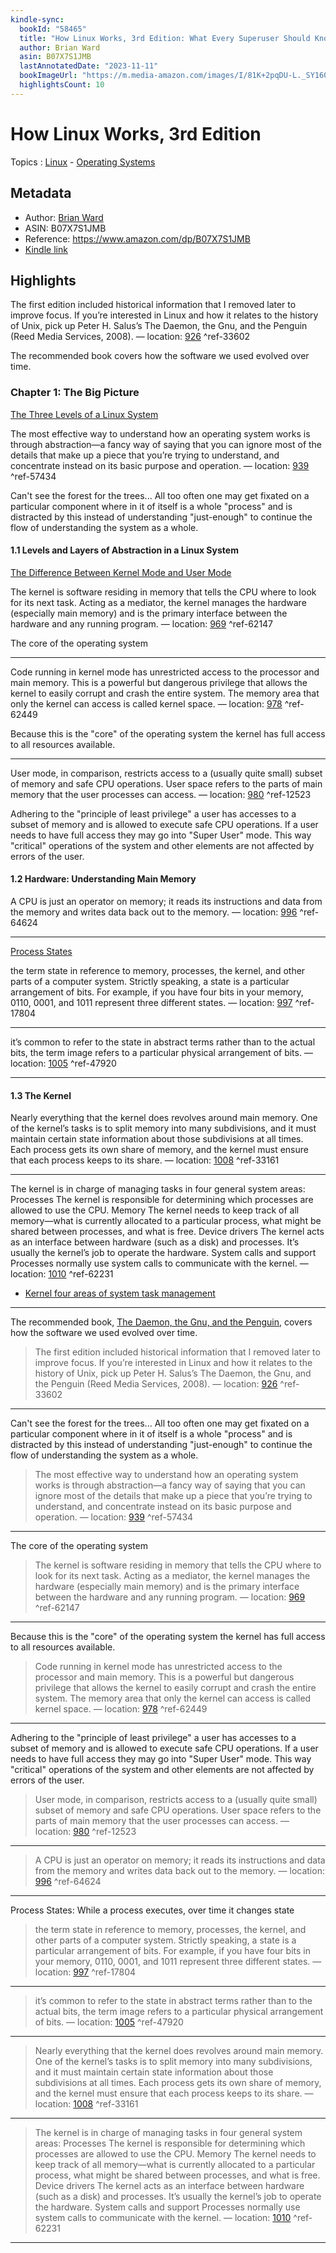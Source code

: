 ```yaml
---
kindle-sync:
  bookId: "58465"
  title: "How Linux Works, 3rd Edition: What Every Superuser Should Know"
  author: Brian Ward
  asin: B07X7S1JMB
  lastAnnotatedDate: "2023-11-11"
  bookImageUrl: "https://m.media-amazon.com/images/I/81K+2pqDU-L._SY160.jpg"
  highlightsCount: 10
---
```


# How Linux Works, 3rd Edition

Topics : [Linux](../4-hub-notes-🚉/Linux.md) - [Operating Systems](../4-hub-notes-🚉/Operating%20Systems.md)

## Metadata

- Author: [Brian Ward](https://www.amazon.comundefined)
- ASIN: B07X7S1JMB
- Reference: https://www.amazon.com/dp/B07X7S1JMB
- [Kindle link](kindle://book?action=open&asin=B07X7S1JMB)

## Highlights

The first edition included historical information that I removed later to improve focus. If you’re interested in Linux and how it relates to the history of Unix, pick up Peter H. Salus’s The Daemon, the Gnu, and the Penguin (Reed Media Services, 2008). — location: [926](kindle://book?action=open&asin=B07X7S1JMB&location=926) ^ref-33602

The recommended book covers how the software we used evolved over time.

### Chapter 1: The Big Picture

[The Three Levels of a Linux System](../3-permanent-notes-🧲/The%20Three%20Levels%20of%20a%20Linux%20System.md)

The most effective way to understand how an operating system works is through abstraction—a fancy way of saying that you can ignore most of the details that make up a piece that you’re trying to understand, and concentrate instead on its basic purpose and operation. — location: [939](kindle://book?action=open&asin=B07X7S1JMB&location=939) ^ref-57434

Can't see the forest for the trees... All too often one may get fixated on a particular component where in it of itself is a whole "process" and is distracted by this instead of understanding "just-enough" to continue the flow of understanding the system as a whole.

#### 1.1 Levels and Layers of Abstraction in a Linux System

[The Difference Between Kernel Mode and User Mode](../3-permanent-notes-🧲/The%20Difference%20Between%20Kernel%20Mode%20and%20User%20Mode.md)

The kernel is software residing in memory that tells the CPU where to look for its next task. Acting as a mediator, the kernel manages the hardware (especially main memory) and is the primary interface between the hardware and any running program. — location: [969](kindle://book?action=open&asin=B07X7S1JMB&location=969) ^ref-62147

The core of the operating system

---

Code running in kernel mode has unrestricted access to the processor and main memory. This is a powerful but dangerous privilege that allows the kernel to easily corrupt and crash the entire system. The memory area that only the kernel can access is called kernel space. — location: [978](kindle://book?action=open&asin=B07X7S1JMB&location=978) ^ref-62449

Because this is the "core" of the operating system the kernel has full access to all resources available.

---

User mode, in comparison, restricts access to a (usually quite small) subset of memory and safe CPU operations. User space refers to the parts of main memory that the user processes can access. — location: [980](kindle://book?action=open&asin=B07X7S1JMB&location=980) ^ref-12523

Adhering to the "principle of least privilege" a user has accesses to a subset of memory and is allowed to execute safe CPU operations. If a user needs to have full access they may go into "Super User" mode. This way "critical" operations of the system and other elements are not affected by errors of the user.

#### 1.2 Hardware: Understanding Main Memory

A CPU is just an operator on memory; it reads its instructions and data from the memory and writes data back out to the memory. — location: [996](kindle://book?action=open&asin=B07X7S1JMB&location=996) ^ref-64624

---

[Process States](../3-permanent-notes-🧲/Process%20States.md)

the term state in reference to memory, processes, the kernel, and other parts of a computer system. Strictly speaking, a state is a particular arrangement of bits. For example, if you have four bits in your memory, 0110, 0001, and 1011 represent three different states. — location: [997](kindle://book?action=open&asin=B07X7S1JMB&location=997) ^ref-17804

---

it’s common to refer to the state in abstract terms rather than to the actual bits, the term image refers to a particular physical arrangement of bits. — location: [1005](kindle://book?action=open&asin=B07X7S1JMB&location=1005) ^ref-47920

---

#### 1.3 The Kernel

Nearly everything that the kernel does revolves around main memory. One of the kernel’s tasks is to split memory into many subdivisions, and it must maintain certain state information about those subdivisions at all times. Each process gets its own share of memory, and the kernel must ensure that each process keeps to its share. — location: [1008](kindle://book?action=open&asin=B07X7S1JMB&location=1008) ^ref-33161

---

The kernel is in charge of managing tasks in four general system areas: Processes The kernel is responsible for determining which processes are allowed to use the CPU. Memory The kernel needs to keep track of all memory—what is currently allocated to a particular process, what might be shared between processes, and what is free. Device drivers The kernel acts as an interface between hardware (such as a disk) and processes. It’s usually the kernel’s job to operate the hardware. System calls and support Processes normally use system calls to communicate with the kernel. — location: [1010](kindle://book?action=open&asin=B07X7S1JMB&location=1010) ^ref-62231

- [Kernel four areas of system task management](../3-permanent-notes-🧲/Kernel%20four%20areas%20of%20system%20task%20management.md)

---

The recommended book, [The Daemon, the Gnu, and the Penguin](https://www.amazon.com/Daemon-Gnu-Penguin-Peter-Salus-ebook/dp/B004ZH3OZW/ref=tmm_kin_swatch_0?_encoding=UTF8&qid=&sr=), covers how the software we used evolved over time.

> The first edition included historical information that I removed later to improve focus. If you’re interested in Linux and how it relates to the history of Unix, pick up Peter H. Salus’s The Daemon, the Gnu, and the Penguin (Reed Media Services, 2008). — location: [926](kindle://book?action=open&asin=B07X7S1JMB&location=926) ^ref-33602

---

Can't see the forest for the trees... All too often one may get fixated on a particular component where in it of itself is a whole "process" and is distracted by this instead of understanding "just-enough" to continue the flow of understanding the system as a whole.

> The most effective way to understand how an operating system works is through abstraction—a fancy way of saying that you can ignore most of the details that make up a piece that you’re trying to understand, and concentrate instead on its basic purpose and operation. — location: [939](kindle://book?action=open&asin=B07X7S1JMB&location=939) ^ref-57434

---

The core of the operating system

> The kernel is software residing in memory that tells the CPU where to look for its next task. Acting as a mediator, the kernel manages the hardware (especially main memory) and is the primary interface between the hardware and any running program. — location: [969](kindle://book?action=open&asin=B07X7S1JMB&location=969) ^ref-62147

---

Because this is the "core" of the operating system the kernel has full access to all resources available.

> Code running in kernel mode has unrestricted access to the processor and main memory. This is a powerful but dangerous privilege that allows the kernel to easily corrupt and crash the entire system. The memory area that only the kernel can access is called kernel space. — location: [978](kindle://book?action=open&asin=B07X7S1JMB&location=978) ^ref-62449

---

Adhering to the "principle of least privilege" a user has accesses to a subset of memory and is allowed to execute safe CPU operations. If a user needs to have full access they may go into "Super User" mode. This way "critical" operations of the system and other elements are not affected by errors of the user.

> User mode, in comparison, restricts access to a (usually quite small) subset of memory and safe CPU operations. User space refers to the parts of main memory that the user processes can access. — location: [980](kindle://book?action=open&asin=B07X7S1JMB&location=980) ^ref-12523

---

> A CPU is just an operator on memory; it reads its instructions and data from the memory and writes data back out to the memory. — location: [996](kindle://book?action=open&asin=B07X7S1JMB&location=996) ^ref-64624

---

Process States: While a process executes, over time it changes state

> the term state in reference to memory, processes, the kernel, and other parts of a computer system. Strictly speaking, a state is a particular arrangement of bits. For example, if you have four bits in your memory, 0110, 0001, and 1011 represent three different states. — location: [997](kindle://book?action=open&asin=B07X7S1JMB&location=997) ^ref-17804

---

> it’s common to refer to the state in abstract terms rather than to the actual bits, the term image refers to a particular physical arrangement of bits. — location: [1005](kindle://book?action=open&asin=B07X7S1JMB&location=1005) ^ref-47920

---

> Nearly everything that the kernel does revolves around main memory. One of the kernel’s tasks is to split memory into many subdivisions, and it must maintain certain state information about those subdivisions at all times. Each process gets its own share of memory, and the kernel must ensure that each process keeps to its share. — location: [1008](kindle://book?action=open&asin=B07X7S1JMB&location=1008) ^ref-33161

---

> The kernel is in charge of managing tasks in four general system areas: Processes The kernel is responsible for determining which processes are allowed to use the CPU. Memory The kernel needs to keep track of all memory—what is currently allocated to a particular process, what might be shared between processes, and what is free. Device drivers The kernel acts as an interface between hardware (such as a disk) and processes. It’s usually the kernel’s job to operate the hardware. System calls and support Processes normally use system calls to communicate with the kernel. — location: [1010](kindle://book?action=open&asin=B07X7S1JMB&location=1010) ^ref-62231

---
